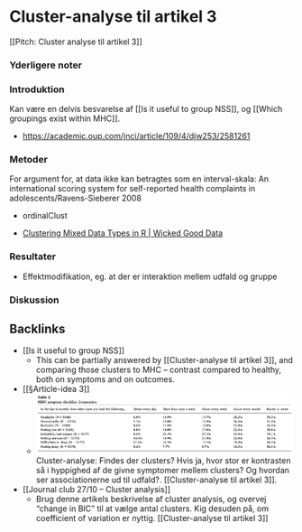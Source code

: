 # Cluster-analyse til artikel 3
[[Pitch: Cluster analyse til artikel 3]]

### Yderligere noter
### Introduktion
Kan være en delvis besvarelse af [[Is it useful to group NSS]], og [[Which groupings exist within MHC]].

- https://academic.oup.com/jnci/article/109/4/djw253/2581261

### Metoder
For argument for, at data ikke kan betragtes som en interval-skala: An international scoring system for self-reported health complaints in adolescents/Ravens-Sieberer 2008

- ordinalClust

- [Clustering Mixed Data Types in R | Wicked Good Data](https://dpmartin42.github.io/posts/r/cluster-mixed-types)

### Resultater
- Effektmodifikation, eg. at der er interaktion mellem udfald og gruppe

### Diskussion


## Backlinks
* [[Is it useful to group NSS]]
	* This can be partially answered by [[Cluster-analyse til artikel 3]], and comparing those clusters to MHC – contrast compared to healthy, both on symptoms and on outcomes.
* [[§Article-idea 3]]
	* ![](BearImages/0786ADB7-50BF-4AD9-990F-5184BAEC2751-469-000001440EFB37C2/185C11C9-9405-4E7E-9774-48BA2C142454.png)
Cluster-analyse: Findes der clusters? Hvis ja, hvor stor er kontrasten så i hyppighed af de givne symptomer mellem clusters? Og hvordan ser associationerne ud til udfald?. [[Cluster-analyse til artikel 3]].
* [[Journal club 27/10 – Cluster analysis]]
	* Brug denne artikels beskrivelse af cluster analysis, og overvej “change in BIC” til at vælge antal clusters. Kig desuden på, om coefficient of variation er nyttig. [[Cluster-analyse til artikel 3]]

<!-- #work/research-idea/4. pitchable# -->

<!-- {BearID:6AAEEE30-B70D-4ACD-B7A3-E292E91B88D9-22458-0000332FCA23589E} -->

